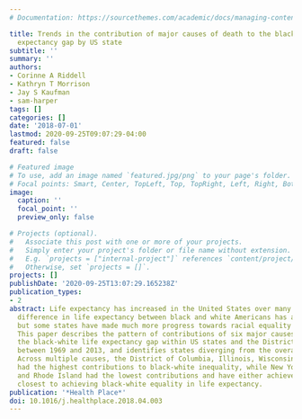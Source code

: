```yaml
---
# Documentation: https://sourcethemes.com/academic/docs/managing-content/

title: Trends in the contribution of major causes of death to the black-white life
  expectancy gap by US state
subtitle: ''
summary: ''
authors:
- Corinne A Riddell
- Kathryn T Morrison
- Jay S Kaufman
- sam-harper
tags: []
categories: []
date: '2018-07-01'
lastmod: 2020-09-25T09:07:29-04:00
featured: false
draft: false

# Featured image
# To use, add an image named `featured.jpg/png` to your page's folder.
# Focal points: Smart, Center, TopLeft, Top, TopRight, Left, Right, BottomLeft, Bottom, BottomRight.
image:
  caption: ''
  focal_point: ''
  preview_only: false

# Projects (optional).
#   Associate this post with one or more of your projects.
#   Simply enter your project's folder or file name without extension.
#   E.g. `projects = ["internal-project"]` references `content/project/deep-learning/index.md`.
#   Otherwise, set `projects = []`.
projects: []
publishDate: '2020-09-25T13:07:29.165238Z'
publication_types:
- 2
abstract: Life expectancy has increased in the United States over many decades. The
  difference in life expectancy between black and white Americans has also decreased,
  but some states have made much more progress towards racial equality than others.
  This paper describes the pattern of contributions of six major causes of death to
  the black-white life expectancy gap within US states and the District of Columbia
  between 1969 and 2013, and identifies states diverging from the overall pattern.
  Across multiple causes, the District of Columbia, Illinois, Wisconsin, and Michigan
  had the highest contributions to black-white inequality, while New York, Massachusetts,
  and Rhode Island had the lowest contributions and have either achieved or are the
  closest to achieving black-white equality in life expectancy.
publication: '*Health Place*'
doi: 10.1016/j.healthplace.2018.04.003
---
```

